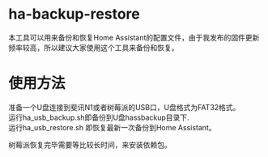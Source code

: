 # ha-backup-restore

本工具可以用来备份和恢复Home Assistant的配置文件，由于我发布的固件更新频率较高，所以建议大家使用这个工具来备份和恢复。

# 使用方法
准备一个U盘连接到斐讯N1或者树莓派的USB口，U盘格式为FAT32格式。  
运行ha_usb_backup.sh即备份到U盘hassbackup目录下.  
运行ha_usb_restore.sh 即恢复最新一次备份到Home Assistant。    

  
树莓派恢复完毕需要等比较长时间，来安装依赖包。
